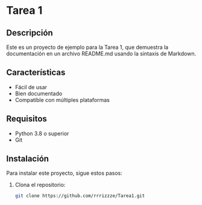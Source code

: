 # Tarea 1

## Descripción
Este es un proyecto de ejemplo para la Tarea 1, que demuestra la documentación en un archivo README.md usando la sintaxis de Markdown.

## Características
- Fácil de usar
- Bien documentado
- Compatible con múltiples plataformas

## Requisitos
- Python 3.8 o superior
- Git

## Instalación
Para instalar este proyecto, sigue estos pasos:

1. Clona el repositorio:
   ```sh
   git clone https://github.com/rrrizzze/Tarea1.git
